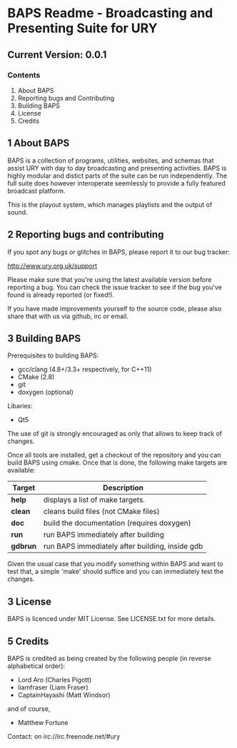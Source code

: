 BAPS Readme - Broadcasting and Presenting Suite for URY
=======================================================

Current Version: 0.0.1
----------------------

### Contents
1. About BAPS
2. Reporting bugs and Contributing
3. Building BAPS
4. License
5. Credits



1 About BAPS
------------

BAPS is a collection of programs, utilities, websites, and schemas that assist
URY with day to day broadcasting and presenting activities. BAPS is highly
modular and distict parts of the suite can be run independently. The full suite
does however interoperate seemlessly to provide a fully featured broadcast
platform.

This is the playout system, which manages playlists and the output of sound.



2 Reporting bugs and contributing
---------------------------------

If you spot any bugs or glitches in BAPS, please report it to our bug tracker:

http://www.ury.org.uk/support

Please make sure that you're using the latest available version before reporting
a bug. You can check the issue tracker to see if the bug you've found is already
reported (or fixed!).

If you have made improvements yourself to the source code, please also share
that with us via github, irc or email.



3 Building BAPS
---------------

Prerequisites to building BAPS:
- gcc/clang (4.8+/3.3+ respectively, for C++11)
- CMake (2.8)
- git
- doxygen (optional)

Libaries:
- Qt5

The use of git is strongly encouraged as only that allows to keep track of
changes.

Once all tools are installed, get a checkout of the repository and you can build
BAPS using cmake. Once that is done, the following make targets are available:

| Target       | Description                                     |
| ------------ | ----------------------------------------------- |
| **help**     | displays a list of make targets.                |
| **clean**    | cleans build files (not CMake files)            |
| **doc**      | build the documentation (requires doxygen)      |
| **run**      | run BAPS immediately after building             |
| **gdbrun**   | run BAPS immediately after building, inside gdb |

Given the usual case that you modify something within BAPS and want to test
that, a simple 'make' should suffice and you can immediately test the changes.



3 License
---------

BAPS is licenced under MIT License. See LICENSE.txt for more details.



5 Credits
---------

BAPS is credited as being created by the following people
(in reverse alphabetical order):

* Lord Aro (Charles Pigott)
* liamfraser (Liam Fraser)
* CaptainHayashi (Matt Windsor)

and of course,
* Matthew Fortune


Contact: on irc://irc.freenode.net/#ury

